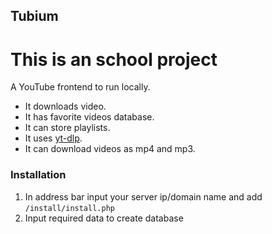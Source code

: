 ## Tubium

# This is an school project
A YouTube frontend to run locally.

- It downloads video.
- It has favorite videos database.
- It can store playlists.
- It uses [yt-dlp](https://github.com/yt-dlp/yt-dlp).
- It can download videos as mp4 and mp3.

### Installation
1. In address bar input your server ip/domain name and add `/install/install.php`
2. Input required data to create database